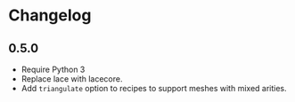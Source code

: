 # Changelog

## 0.5.0

- Require Python 3
- Replace lace with lacecore.
- Add `triangulate` option to recipes to support meshes with mixed arities.

